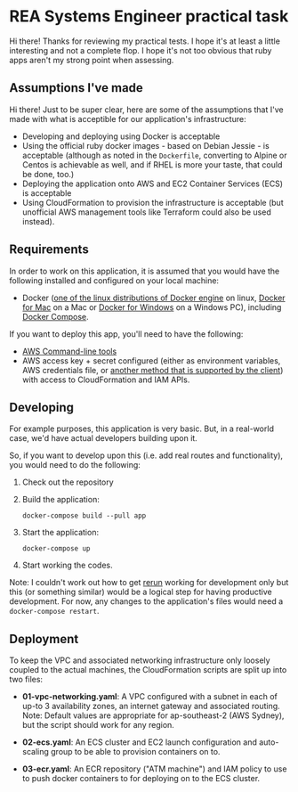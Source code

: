REA Systems Engineer practical task
===================================

Hi there! Thanks for reviewing my practical tests. I hope it's at least a little interesting and not a complete flop.
I hope it's not too obvious that ruby apps aren't my strong point when assessing.

## Assumptions I've made

Hi there! Just to be super clear, here are some of the assumptions that I've made with what is acceptible for our 
application's infrastructure:

- Developing and deploying using Docker is acceptable
- Using the official ruby docker images - based on Debian Jessie - is acceptable (although as noted in the `Dockerfile`,
   converting to Alpine or Centos is achievable as well, and if RHEL is more your taste, that could be done, too.) 
- Deploying the application onto AWS and EC2 Container Services (ECS) is acceptable
- Using CloudFormation to provision the infrastructure is acceptable (but unofficial AWS management tools like 
   Terraform could also be used instead).

## Requirements

In order to work on this application, it is assumed that you would have the following installed and configured on your 
local machine:

- Docker ([one of the linux distributions of Docker engine](https://docs.docker.com/engine/installation/) on linux, 
   [Docker for Mac](https://docs.docker.com/docker-for-mac/) on a Mac or 
   [Docker for Windows](https://docs.docker.com/docker-for-windows/install/) on a Windows PC), including 
   [Docker Compose](https://docs.docker.com/compose/).

If you want to deploy this app, you'll need to have the following:

- [AWS Command-line tools](https://aws.amazon.com/cli/) 
- AWS access key + secret configured (either as environment variables, AWS credentials file, or [another method that is 
   supported by the client](http://docs.aws.amazon.com/cli/latest/userguide/cli-chap-getting-started.html)) with access 
   to CloudFormation and IAM APIs. 

## Developing

For example purposes, this application is very basic. But, in a real-world case, we'd have actual developers building 
upon it.

So, if you want to develop upon this (i.e. add real routes and functionality), you would need to do the following:

1. Check out the repository
2. Build the application:

       docker-compose build --pull app

3. Start the application:
    
       docker-compose up

4. Start working the codes. 

Note: I couldn't work out how to get [rerun](http://www.sinatrarb.com/faq.html#reloading) working for development only
but this (or something similar) would be a logical step for having productive development. 
For now, any changes to the application's files would need a `docker-compose restart`.

## Deployment

To keep the VPC and associated networking infrastructure only loosely coupled to the actual machines, the CloudFormation
scripts are split up into two files:

- **01-vpc-networking.yaml**: A VPC configured with a subnet in each of up-to 3 availability zones, an internet gateway 
   and associated routing. Note: Default values are appropriate for ap-southeast-2 (AWS Sydney), but the script should
   work for any region.
   
- **02-ecs.yaml**: An ECS cluster and EC2 launch configuration and auto-scaling group to be able to provision containers
   on to.
   
- **03-ecr.yaml**: An ECR repository ("ATM machine") and IAM policy to use to push docker containers to for deploying 
   on to the ECS cluster.
